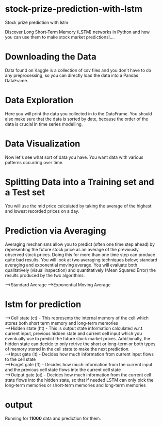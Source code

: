 # stock-prize-prediction-with-lstm
Stock prize prediction with lstm 

Discover Long Short-Term Memory (LSTM) networks in Python and how you can use them to make stock market predictions!....

# Downloading the Data

Data found on Kaggle is a collection of csv files and you don't have to do any preprocessing, so you can directly load the data into a Pandas DataFrame.

# Data Exploration

Here you will print the data you collected in to the DataFrame. You should also make sure that the data is sorted by date, because the order of the data is crucial in time series modelling.

# Data Visualization
Now let's see what sort of data you have. You want data with various patterns occurring over time.

# Splitting Data into a Training set and a Test set
You will use the mid price calculated by taking the average of the highest and lowest recorded prices on a day.

# Prediction via Averaging
Averaging mechanisms allow you to predict (often one time step ahead) by representing the future stock price as an average of the previously observed stock prices. Doing this for more than one time step can produce quite bad results. You will look at two averaging techniques below; standard averaging and exponential moving average. You will evaluate both qualitatively (visual inspection) and quantitatively (Mean Squared Error) the results produced by the two algorithms.

-->Standard Average
-->Exponential Moving Average

# lstm for prediction
-->Cell state (ct) - This represents the internal memory of the cell which stores both short term memory and long-term memories</br>
-->Hidden state (ht) - This is output state information calculated w.r.t. current input, previous hidden state and current cell input which you eventually use to predict the future stock market prices. Additionally, the hidden state can decide to only retrive the short or long-term or both types of memory stored in the cell state to make the next prediction.</br>
-->Input gate (it) - Decides how much information from current input flows to the cell state</br>
-->Forget gate (ft) - Decides how much information from the current input and the previous cell state flows into the current cell state</br>
-->Output gate (ot) - Decides how much information from the current cell state flows into the hidden state, so that if needed LSTM can only pick the long-term memories or short-term memories and long-term memories</br>

# output
Running for <strong>11000</strong> data and prediction for them.

